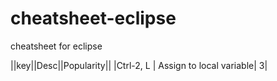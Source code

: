 cheatsheet-eclipse
==================

cheatsheet for eclipse

||key||Desc||Popularity||
|Ctrl-2, L | Assign to local variable| 3|

